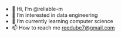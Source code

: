 - 👋 Hi, I’m @reliable-m
- 👀 I’m interested in data engineering
- 🌱 I’m currently learning computer science
- 📫 How to reach me reedube7@gmail.com

<!---
reliable-m/reliable-m is a ✨ special ✨ repository because its `README.md` (this file) appears on your GitHub profile.
You can click the Preview link to take a look at your changes.
--->
